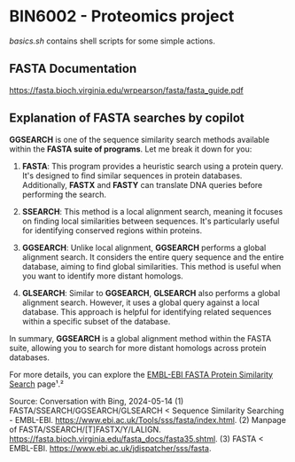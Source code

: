 # BIN6002 - Proteomics project
*basics.sh* contains shell scripts for some simple actions.

## FASTA Documentation
https://fasta.bioch.virginia.edu/wrpearson/fasta/fasta_guide.pdf

## Explanation of FASTA searches by copilot
**GGSEARCH** is one of the sequence similarity search methods available within the **FASTA suite of programs**. Let me break it down for you:

1. **FASTA**: This program provides a heuristic search using a protein query. It's designed to find similar sequences in protein databases. Additionally, **FASTX** and **FASTY** can translate DNA queries before performing the search.

2. **SSEARCH**: This method is a local alignment search, meaning it focuses on finding local similarities between sequences. It's particularly useful for identifying conserved regions within proteins.

3. **GGSEARCH**: Unlike local alignment, **GGSEARCH** performs a global alignment search. It considers the entire query sequence and the entire database, aiming to find global similarities. This method is useful when you want to identify more distant homologs.

4. **GLSEARCH**: Similar to **GGSEARCH**, **GLSEARCH** also performs a global alignment search. However, it uses a global query against a local database. This approach is helpful for identifying related sequences within a specific subset of the database.

In summary, **GGSEARCH** is a global alignment method within the FASTA suite, allowing you to search for more distant homologs across protein databases. 

For more details, you can explore the [EMBL-EBI FASTA Protein Similarity Search](https://www.ebi.ac.uk/Tools/sss/fasta/index.html) page¹.²

Source: Conversation with Bing, 2024-05-14
(1) FASTA/SSEARCH/GGSEARCH/GLSEARCH < Sequence Similarity Searching - EMBL-EBI. https://www.ebi.ac.uk/Tools/sss/fasta/index.html.
(2) Manpage of FASTA/SSEARCH/[T]FASTX/Y/LALIGN. https://fasta.bioch.virginia.edu/fasta_docs/fasta35.shtml.
(3) FASTA < EMBL-EBI. https://www.ebi.ac.uk/jdispatcher/sss/fasta.
